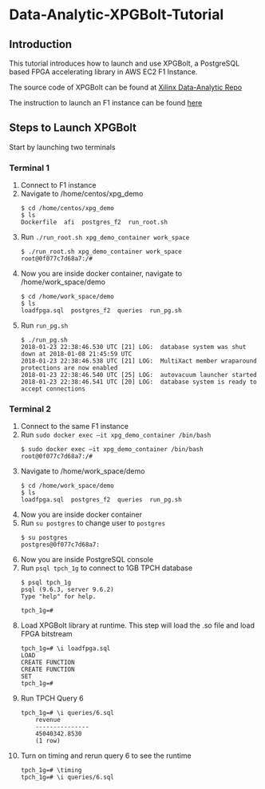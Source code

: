 # Data-Analytic-XPGBolt-Tutorial

## Introduction
This tutorial introduces how to launch and use XPGBolt, a PostgreSQL based FPGA accelerating library in AWS EC2 F1 Instance. 

The source code of XPGBolt can be found at [Xilinx Data-Analytic Repo]

The instruction to launch an F1 instance can be found [here]

## Steps to Launch XPGBolt

Start by launching two terminals

### Terminal 1
1. Connect to F1 instance
2. Navigate to /home/centos/xpg_demo
    ```
    $ cd /home/centos/xpg_demo
    $ ls
    Dockerfile  afi  postgres_f2  run_root.sh
    ```
3. Run `./run_root.sh xpg_demo_container work_space`
    ```
    $ ./run_root.sh xpg_demo_container work_space
    root@0f077c7d68a7:/# 
    ```
4. Now you are inside docker container, navigate to /home/work_space/demo
    ```
    $ cd /home/work_space/demo
    $ ls
    loadfpga.sql  postgres_f2  queries  run_pg.sh
    ```
5. Run `run_pg.sh`
    ```
    $ ./run_pg.sh
    2018-01-23 22:38:46.530 UTC [21] LOG:  database system was shut down at 2018-01-08 21:45:59 UTC
    2018-01-23 22:38:46.538 UTC [21] LOG:  MultiXact member wraparound protections are now enabled
    2018-01-23 22:38:46.540 UTC [25] LOG:  autovacuum launcher started
    2018-01-23 22:38:46.541 UTC [20] LOG:  database system is ready to accept connections
    ```

### Terminal 2
1. Connect to the same F1 instance
2. Run `sudo docker exec –it xpg_demo_container /bin/bash`
    ```
    $ sudo docker exec –it xpg_demo_container /bin/bash
    root@0f077c7d68a7:/# 
    ```
3. Navigate to /home/work_space/demo
    ```
    $ cd /home/work_space/demo
    $ ls
    loadfpga.sql  postgres_f2  queries  run_pg.sh
    ```
4. Now you are inside docker container
5. Run `su postgres` to change user to `postgres`
    ```
    $ su postgres
    postgres@0f077c7d68a7:
    ```
6. Now you are inside PostgreSQL console 
7. Run `psql tpch_1g` to connect to 1GB TPCH database
    ```
    $ psql tpch_1g
    psql (9.6.3, server 9.6.2)
    Type "help" for help.

    tpch_1g=# 
    ``` 
8. Load XPGBolt library at runtime. This step will load the .so file and load FPGA bitstream
    ```
    tpch_1g=# \i loadfpga.sql
    LOAD
    CREATE FUNCTION
    CREATE FUNCTION
    SET
    tpch_1g=# 
    ```
9. Run TPCH Query 6
    ```
    tpch_1g=# \i queries/6.sql
        revenue    
        ---------------
        45040342.8530
        (1 row)
    ```
10. Turn on timing and rerun query 6 to see the runtime
    ```
    tpch_1g=# \timing
    tpch_1g=# \i queries/6.sql
    ```
    
    
[here]: https://github.com/Xilinx/ML-Development-Stack-From-Xilinx/blob/master/launching_instance.md
[Xilinx Data-Analytic Repo]: https://github.com/Xilinx/data-analytics/tree/master/xpg/host



